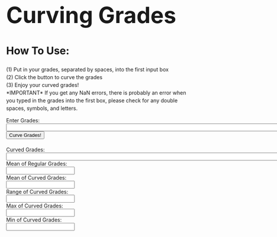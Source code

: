 
<head>
    <style>
        .grade-input-container {
            padding-bottom: 20px;
        }
        .step-by-step {
            line-height: 1.5
        }
        a[href="https://aheganovic.github.io/"] {
    display: none !important;
}
    </style>
   
<title>Curve Grades</title>
</head>

<h1 style="font-size: 60px;">Curving Grades</h1>
<body>
<div class="step-by-step">
    <h1>How To Use:</h1>
        <p>
        (1) Put in your grades, separated by spaces, into the first input box <br>
        (2) Click the button to curve the grades <br>
        (3) Enjoy your curved grades! <br>
        *IMPORTANT* If you get any NaN errors, there is probably an error when you typed in the grades into the first box, please check for any double spaces, symbols, and letters.
        </p>
</div>
    
<div class="grade-input-container">
    <label for="Grades">Enter Grades:</label><br>
    <input type="text" id="ungrades" name="grades" size="100"><br>
    <button onclick="SaveCurveGrades()">Curve Grades!</button>
</div>

<div class="curved-input-container">
    <label for="displayValue">Curved Grades:</label><br>
    <input type="text" name="display" size="100" id="displayValue">
</div>

<div class="mean-reginput-contaner">
    <label for="displayValue5">Mean of Regular Grades:</label><br>
    <input type="text" name="display5" size="20" id="displayValue5">
</div>

<div class="mean-curveinput-container">
    <label for="displayValue1">Mean of Curved Grades:</label><br>
    <input type="text" name="display1" size="20" id="displayValue1">
</div>

<div class="range-input-container">
    <label for="displayValue2">Range of Curved Grades:</label><br>
    <input type="text" name="display2" size="20" id="displayValue2">
</div>

<div class="max-input-container">
    <label for="displayValue3">Max of Curved Grades:</label><br>
    <input type="text" name="display3" size="20" id="displayValue3">
</div>

<div class="min-input-container">
    <label for="displayValue4">Min of Curved Grades:</label><br>
    <input type="text" name="display4" size="20" id="displayValue4">
</div>

<script>
function SaveCurveGrades() {
    var obgrades = document.getElementsByName('grades')[0].value;
    var trimobgrades = obgrades.trim();
   
    const gradesArray = trimobgrades.split(' ');
   
    const curvedGrades = gradesArray.map(grade => {
        const numericGrade = parseFloat(grade);
        return Math.round(10 * Math.sqrt(numericGrade));
    });

    const sumOfCurvedGrades = curvedGrades.reduce((acc, value) => acc + value, 0);
    const meanCurveGrade = Math.round(sumOfCurvedGrades / curvedGrades.length);

    const range = Math.max(...curvedGrades) - Math.min(...curvedGrades);
    const max = Math.max(...curvedGrades); 
    const min = Math.min(...curvedGrades); 

    const parsedGrade = gradesArray.map(regrade => {
        const regNumericGrade = parseFloat(regrade);
        return regNumericGrade;
    });
    const sumOfRegGrades = parsedGrade.reduce((acc, value) => acc + value, 0);
    const meanRegGrade = Math.round(sumOfRegGrades / parsedGrade.length);
    

    document.getElementsByName('display')[0].value = curvedGrades.join(', ');
    document.getElementsByName('display1')[0].value = meanCurveGrade;
    document.getElementsByName('display2')[0].value = range;
    document.getElementsByName('display3')[0].value = max;
    document.getElementsByName('display4')[0].value = min;
    document.getElementsByName('display5')[0].value = meanRegGrade;
}
</script>
</body>
